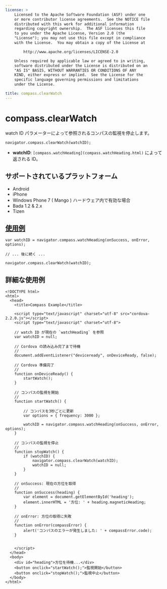 ```yaml
---
license: >
    Licensed to the Apache Software Foundation (ASF) under one
    or more contributor license agreements.  See the NOTICE file
    distributed with this work for additional information
    regarding copyright ownership.  The ASF licenses this file
    to you under the Apache License, Version 2.0 (the
    "License"); you may not use this file except in compliance
    with the License.  You may obtain a copy of the License at

        http://www.apache.org/licenses/LICENSE-2.0

    Unless required by applicable law or agreed to in writing,
    software distributed under the License is distributed on an
    "AS IS" BASIS, WITHOUT WARRANTIES OR CONDITIONS OF ANY
    KIND, either express or implied.  See the License for the
    specific language governing permissions and limitations
    under the License.

title: compass.clearWatch
---
```


compass.clearWatch
========================

watch ID パラメーターによって参照されるコンパスの監視を停止します。

    navigator.compass.clearWatch(watchID);

- __watchID__: `[compass.watchHeading](compass.watchHeading.html)` によって返される ID。

サポートされているプラットフォーム
-------------------

- Android
- iPhone
- Windows Phone 7 ( Mango ) ハードウェア内で有効な場合
- Bada 1.2 & 2.x
- Tizen

[使用例](../storage/storage.opendatabase.html)
-------------

    var watchID = navigator.compass.watchHeading(onSuccess, onError, options);

    // ... 後に続く ...

    navigator.compass.clearWatch(watchID);

詳細な使用例
------------

    <!DOCTYPE html>
    <html>
      <head>
        <title>Compass Example</title>

        <script type="text/javascript" charset="utf-8" src="cordova-2.2.0.js"></script>
        <script type="text/javascript" charset="utf-8">

        // watch ID が現在の `watchHeading` を参照
        var watchID = null;

        // Cordova の読み込み完了まで待機
        //
        document.addEventListener("deviceready", onDeviceReady, false);

        // Cordova 準備完了
        //
        function onDeviceReady() {
            startWatch();
        }

        // コンパスの監視を開始
        //
        function startWatch() {

            // コンパスを3秒ごとに更新
            var options = { frequency: 3000 };

            watchID = navigator.compass.watchHeading(onSuccess, onError, options);
        }

        // コンパスの監視を停止
        //
        function stopWatch() {
            if (watchID) {
                navigator.compass.clearWatch(watchID);
                watchID = null;
            }
        }

        // onSuccess: 現在の方位を取得
        //
        function onSuccess(heading) {
            var element = document.getElementById('heading');
            element.innerHTML = '方位: ' + heading.magneticHeading;
        }

        // onError: 方位の取得に失敗
        //
        function onError(compassError) {
            alert('コンパスのエラーが発生しました: ' + compassError.code);
        }


        </script>
      </head>
      <body>
        <div id="heading">方位を待機...</div>
        <button onclick="startWatch();">監視開始</button>
        <button onclick="stopWatch();">監視中止</button>
      </body>
    </html>

